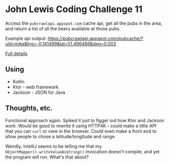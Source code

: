 # John Lewis Coding Challenge 11

Access the `pubcrawlapi.appspot.com` cache api, get all the pubs in the area,
and return a list of all the beers available at those pubs.

Example api output:
<https://pubcrawlapi.appspot.com/pubcache/?uId=mike&lng=-0.141499&lat=51.496466&deg=0.003>

[Full details](https://coding-challenges.jl-engineering.net/challenges/challenge-11/)

## Using

- Kotlin
- Ktor - web framework
- Jackson - JSON for Java

## Thoughts, etc.

Functional approach again. Spiked it just to figger out how Ktor and Jackson
work. Would be good to rewrite it using HTTP4K - could make a little API that
you can `curl` or view in the browser. Could even make a front end to allow
people to chose a latitude/longitude and range.

Weirdly, IntelliJ seems to be telling me that my
`ObjectMapper().writeValueAsString()` invocation doesn't compile, and yet the
program will run. What's that about?

